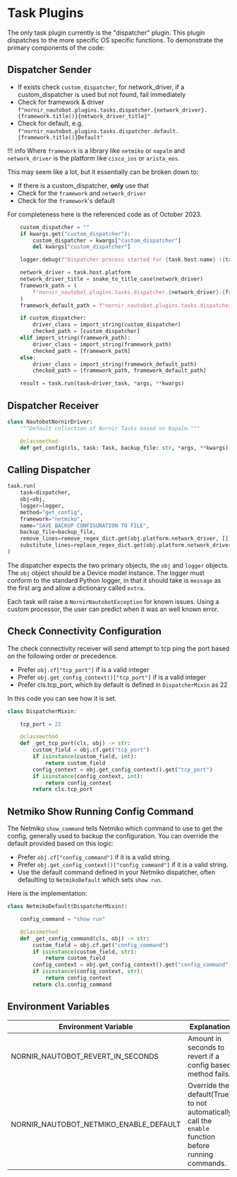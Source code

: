 # Task Plugins

The only task plugin currently is the "dispatcher" plugin. This plugin dispatches to the more specific OS specific functions. To demonstrate the primary components of the code:

## Dispatcher Sender

- If exists check `custom_dispatcher`, for network_driver, if a custom_dispatcher is used but not found, fail immediately
- Check for framework & driver `f"nornir_nautobot.plugins.tasks.dispatcher.{network_driver}.{framework.title()}{network_driver_title}"`
- Check for default, e.g. `f"nornir_nautobot.plugins.tasks.dispatcher.default.{framework.title()}Default"`

!!! info
    Where `framework` is a library like `netmiko` or `napalm` and `network_driver` is the platform like `cisco_ios` or `arista_eos`.

This may seem like a lot, but it essentially can be broken down to:

- If there is a custom_dispatcher, **only** use that
- Check for the `framework` and `network_driver`
- Check for the `framework`'s default

For completeness here is the referenced code as of October 2023.

```python
    custom_dispatcher = ""
    if kwargs.get("custom_dispatcher"):
        custom_dispatcher = kwargs["custom_dispatcher"]
        del kwargs["custom_dispatcher"]

    logger.debug(f"Dispatcher process started for {task.host.name} ({task.host.platform})")

    network_driver = task.host.platform
    network_driver_title = snake_to_title_case(network_driver)
    framework_path = (
        f"nornir_nautobot.plugins.tasks.dispatcher.{network_driver}.{framework.title()}{network_driver_title}"
    )
    framework_default_path = f"nornir_nautobot.plugins.tasks.dispatcher.default.{framework.title()}Default"

    if custom_dispatcher:
        driver_class = import_string(custom_dispatcher)
        checked_path = [custom_dispatcher]
    elif import_string(framework_path):
        driver_class = import_string(framework_path)
        checked_path = [framework_path]
    else:
        driver_class = import_string(framework_default_path)
        checked_path = [framework_path, framework_default_path]

    result = task.run(task=driver_task, *args, **kwargs)
```

## Dispatcher Receiver

```python
class NautobotNornirDriver:
    """Default collection of Nornir Tasks based on Napalm."""

    @classmethod
    def get_config(cls, task: Task, backup_file: str, *args, **kwargs) -> Result:
```

## Calling Dispatcher

```python
task.run(
    task=dispatcher,
    obj=obj,
    logger=logger,
    method="get_config",
    framework="netmiko",
    name="SAVE BACKUP CONFIGURATION TO FILE",
    backup_file=backup_file,
    remove_lines=remove_regex_dict.get(obj.platform.network_driver, []),
    substitute_lines=replace_regex_dict.get(obj.platform.network_driver, []),
)
```

The dispatcher expects the two primary objects, the `obj` and `logger` objects. The `obj` object should be a Device model instance. The logger must conform to the standard Python logger, in that it should take is `message` as the first arg and allow a dictionary called `extra`.

Each task will raise a `NornirNautobotException` for known issues. Using a custom processor, the user can predict when it was an well known error.


## Check Connectivity Configuration

The check connectivity receiver will send attempt to tcp ping the port based on the following order or precedence.

- Prefer `obj.cf["tcp_port"]` if is a valid integer
- Prefer `obj.get_config_context()["tcp_port"]` if is a valid integer
- Prefer cls.tcp_port, which by default is defined in `DispatcherMixin` as 22

In this code you can see how it is set.

```python
class DispatcherMixin:

    tcp_port = 22

    @classmethod
    def _get_tcp_port(cls, obj) -> str:
        custom_field = obj.cf.get("tcp_port")
        if isinstance(custom_field, int):
            return custom_field
        config_context = obj.get_config_context().get("tcp_port")
        if isinstance(config_context, int):
            return config_context
        return cls.tcp_port
```

## Netmiko Show Running Config Command

The Netmiko `show_command` tells Netmiko which command to use to get the config, generally used to backup the configuration. You can override the default provided based on this logic:

- Prefer `obj.cf["config_command"]` if it is a valid string.
- Prefer `obj.get_config_context()["config_command"]` if it is a valid string.
- Use the default command defined in your Netmiko dispatcher, often defaulting to `NetmikoDefault` which sets `show run`.

Here is the implementation:

```python
class NetmikoDefault(DispatcherMixin):

    config_command = "show run"

    @classmethod
    def _get_config_command(cls, obj) -> str:
        custom_field = obj.cf.get("config_command")
        if isinstance(custom_field, str):
            return custom_field
        config_context = obj.get_config_context().get("config_command")
        if isinstance(config_context, str):
            return config_context
        return cls.config_command
```

## Environment Variables

| Environment Variable | Explanation |
| ----- | ----------- |
| NORNIR_NAUTOBOT_REVERT_IN_SECONDS  | Amount in seconds to revert if a config based method fails. |
| NORNIR_NAUTOBOT_NETMIKO_ENABLE_DEFAULT | Override the default(True) to not automatically call the `enable` function before running commands. |
